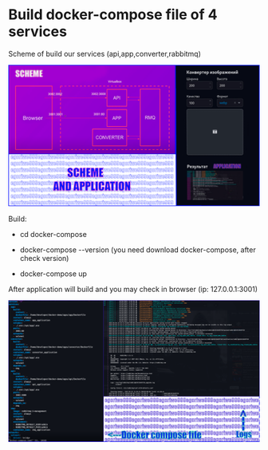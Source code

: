 # Build docker-compose file of 4 services

Scheme of build our services (api,app,converter,rabbitmq)

![Image alt](https://github.com/egoriwe999/docker-compose/blob/main/schemeapplication.png)

Build:

- cd docker-compose

- docker-compose --version (you need download docker-compose, after check version)

- docker-compose up

After application will build and you may check in browser (ip: 127.0.0.1:3001)

![Image alt](https://github.com/egoriwe999/docker-compose/blob/main/apps/composeandlogs.png)
